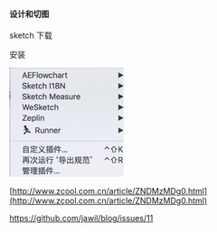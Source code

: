 #### 设计和切图

sketch 下载

安装

![](/assets/sketch.png)

[http://www.zcool.com.cn/article/ZNDMzMDg0.html](http://www.zcool.com.cn/article/ZNDMzMDg0.html)

https://github.com/jawil/blog/issues/11



